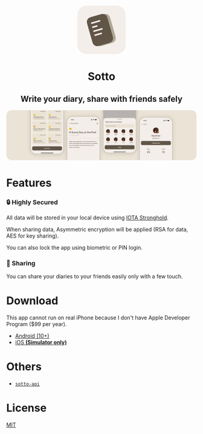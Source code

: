 <div align="center">
  <img src="./assets/icon.png" alt="Sotto Symbol">

  # Sotto
  Write your diary, share with friends safely
  ---

  <img src="./assets/mockups.png" alt="Mockups">
</div>

# Features
### 🔒 Highly Secured
All data will be stored in your local device using [IOTA Stronghold](https://github.com/iotaledger/stronghold.rs).

When sharing data, Asymmetric encryption will be applied (RSA for data, AES for key sharing).

You can also lock the app using biometric or PIN login.

### 👥 Sharing
You can share your diaries to your friends easily only with a few touch.

# Download
This app cannot run on real iPhone because I don't have Apple Developer Program ($99 per year).

- [Android (10+)](https://github.com/cottons-kr/sotto-app/releases/download/1.0/Sotto-Android.zip)
- [iOS **(Simulator only)**](https://github.com/cottons-kr/sotto-app/releases/download/1.0/Sotto-iOS-Simulator.zip)

# Others
- [`sotto-api`](https://github.com/cottons-kr/sotto-api)

# License
[MIT](https://github.com/cottons-kr/sotto-app/blob/main/LICENSE.md)
